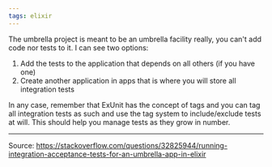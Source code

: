 ```yaml
---
tags: elixir
---
```


The umbrella project is meant to be an umbrella facility really, you can't add code nor tests to it. I can see two options:

1.  Add the tests to the application that depends on all others (if you have one)
2.  Create another application in apps that is where you will store all integration tests
    
In any case, remember that ExUnit has the concept of tags and you can tag all integration tests as such and use the tag system to include/exclude tests at will. This should help you manage tests as they grow in number.

---
Source: https://stackoverflow.com/questions/32825944/running-integration-acceptance-tests-for-an-umbrella-app-in-elixir